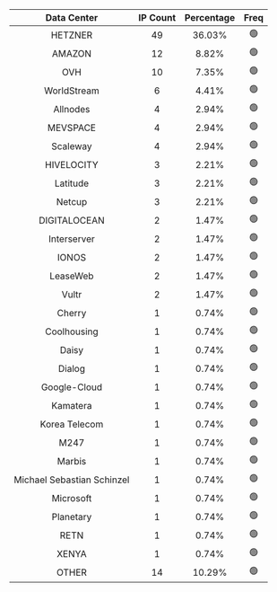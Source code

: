 | Data Center | IP Count | Percentage | Freq |
|:------------:|:--------:|:-----------:|:-----:|
| HETZNER | 49 | 36.03% | 🟢 |
| AMAZON | 12 | 8.82% | 🟢 |
| OVH | 10 | 7.35% | 🟢 |
| WorldStream | 6 | 4.41% | 🟢 |
| Allnodes | 4 | 2.94% | 🟢 |
| MEVSPACE | 4 | 2.94% | 🟢 |
| Scaleway | 4 | 2.94% | 🟢 |
| HIVELOCITY | 3 | 2.21% | 🟢 |
| Latitude | 3 | 2.21% | 🟢 |
| Netcup | 3 | 2.21% | 🟢 |
| DIGITALOCEAN | 2 | 1.47% | 🟢 |
| Interserver | 2 | 1.47% | 🟢 |
| IONOS | 2 | 1.47% | 🟢 |
| LeaseWeb | 2 | 1.47% | 🟢 |
| Vultr | 2 | 1.47% | 🟢 |
| Cherry | 1 | 0.74% | 🟢 |
| Coolhousing | 1 | 0.74% | 🟢 |
| Daisy | 1 | 0.74% | 🟢 |
| Dialog | 1 | 0.74% | 🟢 |
| Google-Cloud | 1 | 0.74% | 🟢 |
| Kamatera | 1 | 0.74% | 🟢 |
| Korea Telecom | 1 | 0.74% | 🟢 |
| M247 | 1 | 0.74% | 🟢 |
| Marbis | 1 | 0.74% | 🟢 |
| Michael Sebastian Schinzel | 1 | 0.74% | 🟢 |
| Microsoft | 1 | 0.74% | 🟢 |
| Planetary | 1 | 0.74% | 🟢 |
| RETN | 1 | 0.74% | 🟢 |
| XENYA | 1 | 0.74% | 🟢 |
| OTHER | 14 | 10.29% | 🟢 |